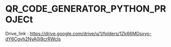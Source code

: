 # QR_CODE_GENERATOR_PYTHON_PROJECt
Drive_link : https://drive.google.com/drive/u/1/folders/1Zk66MDsxyo-dY6Cgyh2NyA0j9crRWcls

